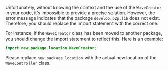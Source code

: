 Unfortunately, without knowing the context and the use of the `WaveCreator` in your code, it's impossible to provide a precise solution. However, the error message indicates that the package `develop.p2p.lib` does not exist. Therefore, you should replace the import statement with the correct one.

For instance, if the `WaveCreator` class has been moved to another package, you should change the import statement to reflect this. Here is an example:

```java
import new.package.location.WaveCreator;
```
Please replace `new.package.location` with the actual new location of the `WaveController` class.
